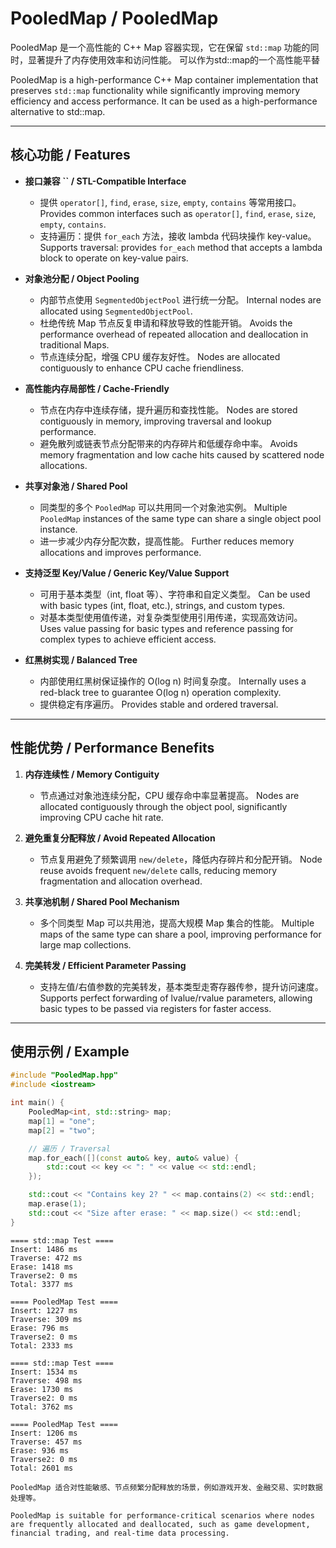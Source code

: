 # PooledMap / PooledMap

PooledMap 是一个高性能的 C++ Map 容器实现，它在保留 `std::map` 功能的同时，显著提升了内存使用效率和访问性能。
可以作为std::map的一个高性能平替

PooledMap is a high-performance C++ Map container implementation that preserves `std::map` functionality while significantly improving memory efficiency and access performance.
It can be used as a high-performance alternative to std::map.

---

## 核心功能 / Features

- **接口兼容 **``** / STL-Compatible Interface**

  - 提供 `operator[]`, `find`, `erase`, `size`, `empty`, `contains` 等常用接口。 Provides common interfaces such as `operator[]`, `find`, `erase`, `size`, `empty`, `contains`.
  - 支持遍历：提供 `for_each` 方法，接收 lambda 代码块操作 key-value。 Supports traversal: provides `for_each` method that accepts a lambda block to operate on key-value pairs.

- **对象池分配 / Object Pooling**

  - 内部节点使用 `SegmentedObjectPool` 进行统一分配。 Internal nodes are allocated using `SegmentedObjectPool`.
  - 杜绝传统 Map 节点反复申请和释放导致的性能开销。 Avoids the performance overhead of repeated allocation and deallocation in traditional Maps.
  - 节点连续分配，增强 CPU 缓存友好性。 Nodes are allocated contiguously to enhance CPU cache friendliness.

- **高性能内存局部性 / Cache-Friendly**

  - 节点在内存中连续存储，提升遍历和查找性能。 Nodes are stored contiguously in memory, improving traversal and lookup performance.
  - 避免散列或链表节点分配带来的内存碎片和低缓存命中率。 Avoids memory fragmentation and low cache hits caused by scattered node allocations.

- **共享对象池 / Shared Pool**

  - 同类型的多个 `PooledMap` 可以共用同一个对象池实例。 Multiple `PooledMap` instances of the same type can share a single object pool instance.
  - 进一步减少内存分配次数，提高性能。 Further reduces memory allocations and improves performance.

- **支持泛型 Key/Value / Generic Key/Value Support**

  - 可用于基本类型（int, float 等）、字符串和自定义类型。 Can be used with basic types (int, float, etc.), strings, and custom types.
  - 对基本类型使用值传递，对复杂类型使用引用传递，实现高效访问。 Uses value passing for basic types and reference passing for complex types to achieve efficient access.

- **红黑树实现 / Balanced Tree**

  - 内部使用红黑树保证操作的 O(log n) 时间复杂度。 Internally uses a red-black tree to guarantee O(log n) operation complexity.
  - 提供稳定有序遍历。 Provides stable and ordered traversal.

---

## 性能优势 / Performance Benefits

1. **内存连续性 / Memory Contiguity**

   - 节点通过对象池连续分配，CPU 缓存命中率显著提高。 Nodes are allocated contiguously through the object pool, significantly improving CPU cache hit rate.

2. **避免重复分配释放 / Avoid Repeated Allocation**

   - 节点复用避免了频繁调用 `new/delete`，降低内存碎片和分配开销。 Node reuse avoids frequent `new/delete` calls, reducing memory fragmentation and allocation overhead.

3. **共享池机制 / Shared Pool Mechanism**

   - 多个同类型 Map 可以共用池，提高大规模 Map 集合的性能。 Multiple maps of the same type can share a pool, improving performance for large map collections.

4. **完美转发 / Efficient Parameter Passing**

   - 支持左值/右值参数的完美转发，基本类型走寄存器传参，提升访问速度。 Supports perfect forwarding of lvalue/rvalue parameters, allowing basic types to be passed via registers for faster access.

---

## 使用示例 / Example

```cpp
#include "PooledMap.hpp"
#include <iostream>

int main() {
    PooledMap<int, std::string> map;
    map[1] = "one";
    map[2] = "two";

    // 遍历 / Traversal
    map.for_each([](const auto& key, auto& value) {
        std::cout << key << ": " << value << std::endl;
    });

    std::cout << "Contains key 2? " << map.contains(2) << std::endl;
    map.erase(1);
    std::cout << "Size after erase: " << map.size() << std::endl;
}
```

```text
==== std::map Test ====
Insert: 1486 ms
Traverse: 472 ms
Erase: 1418 ms
Traverse2: 0 ms
Total: 3377 ms

==== PooledMap Test ====
Insert: 1227 ms
Traverse: 309 ms
Erase: 796 ms
Traverse2: 0 ms
Total: 2333 ms

==== std::map Test ====
Insert: 1534 ms
Traverse: 498 ms
Erase: 1730 ms
Traverse2: 0 ms
Total: 3762 ms

==== PooledMap Test ====
Insert: 1206 ms
Traverse: 457 ms
Erase: 936 ms
Traverse2: 0 ms
Total: 2601 ms

PooledMap 适合对性能敏感、节点频繁分配释放的场景，例如游戏开发、金融交易、实时数据处理等。

PooledMap is suitable for performance-critical scenarios where nodes are frequently allocated and deallocated, such as game development, financial trading, and real-time data processing.

